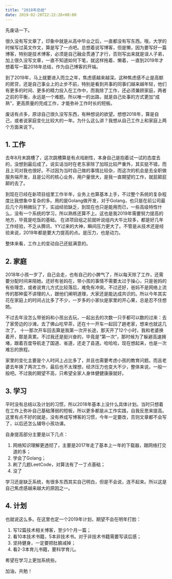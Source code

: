 ```yaml
---
title: "2018年总结"
date: 2019-02-28T22:22:26+08:00
---
```


先废话一下。

很久没有写文章了，印象中就是从高中毕业之后，一直都没有写东西。哦，大学的时候写过英文作文，算是写了一点吧。总想着说写博客，但是懒，因为要写好一篇博客，特别是技术博客，必须是自己融会贯通了才行，否则写出来就是误人子弟，加上很久没写文章，一直不知道如何下笔，就这样拖着、懒着，一直到2019年才想着写一篇2018年总结，作为自己博客的开端。

到了2019年，马上就要进入而立之年，焦虑感越来越深。这种焦虑感不止是高额的房贷，还是自己事业上的止步不前，特别是看到共事的同事们越来越年轻，他们有更多的时间、更多的精力投入在工作中，而我除了工作，还必须兼顾家庭，两者之前的平衡，永远是一个难题。所以唯一的出路，就是自己处事的方式更加“成熟”，更高质量的完成工作，才能弥补工作时长的短板。

废话有点多，原谅自己很久没写东西，有种想说的欲望。想想2018年，算是自己，或者说家庭变化比较大的一年。为什么这么讲？我想从自己工作上和家庭上两个方面来说下。


## 1. 工作

去年8月末跳槽了，这次跳槽算是有点戏剧性，本身自己是抱着试一试的态度去的，没想到最后成了。说实话当时在老东家除了加班比较严重外，其实挺不错，而且上司对我也很好。不过因为当时自己做的事情比较杂，而这次的机会是去全职做服务端开发，且是公司的核心业务，用户量很大，是我一直期望的工作，就屁颠屁颠的去了。

到现在已经在新项目组里工作半年，业务上也算基本上手，不过整个系统的复杂程度比我想象中复杂的多。用的是Golang做开发，对于Golang，也只是在前公司最后几个月稍微玩了下，实战经验缺乏，到现在也只是能用而已，一些高级特性什么，没有一个系统的学习，所以熟练还算不上。这也是我2019年需要努力提高的地方，毕竟是吃饭的基础。
在进项目组之前就听说组内大牛比较多，都是好几年工作经验，不乏从腾讯、YY过来的大神，瞬间压力更大了。不管是从技术还是经验来说，2019年都是要大力提高的点。是压力，也是动力。

整体来看，工作上的变动自己还挺满意的。


## 2. 家庭

2018年小孩一岁了，自己会走，也有自己的小脾气了，所以每天除了工作，还需要分配时间来陪她。还好有爸妈在，带小孩的事情不需要太过于操心，只是爸妈的有些理念，或者说育儿方式比较落后，难免有冲突。不过还好，爸妈不是网络上流传的那种蛮不讲理的人，跟他们阐明道理，大家还是能达成共识的。所以今年其实花在家庭上的时间占比多了不少，一岁多的小家伙是家里的开心果，总是忍不住想她。

不过去年没怎么带爸妈和小孩出去玩，一起出去的次数一只手都可以数的过来：去了家旁边的沙滩，去了佛山吃早茶，还在十一开车一起回了趟老家，想来也就这几次了。
十一那次开车回去算是我第一次开长途，那天开了12个小时，我和老婆换着开，那是真累。不过我还是挺兴奋的，毕竟是“第一次”，那时候为了躲避高速拥堵，跟着百度导航走了国道、省道，还走了县道。哈哈哈，现在想起来，也是一次难忘的旅程。

家里的变化主要是个人时间上占比多了，并且也需要考虑小孩的教育问题。而且老婆去年换了两次工作，最后也不太理想，经济压力也变大不少，整体来说，一般一般吧。不过我的期望不高，只希望全家人身体健健康康就好。


## 3. 学习

平时没有总结以及计划的习惯，所以2018年基本上没什么具体计划。当时只想着在工作上弥补自己基础薄弱的短板，所以更多都是从工作实践，自我反思来提高。这里有点不好的就是，没有养成写博客的习惯，今年一定要改，否则文章都不会写了，以后还怎么辅导小孩功课。

自身提高部分主要是以下几点：

1. 网络知识理解更透彻了，主要是2017年走了基本上一年的下载器，跟网络打交道的多；
2. 学会了Golang；
3. 刷了几题LeetCode，对算法有了一丁点基础；
4. 没了

学习还是缺乏系统，有很多东西其实自己明白，但是不会说，连不起来。所以这是自己焦虑感越来越大的原因之一。


## 4. 计划

也就说这么多。在这里也定一个2019年计划，期望不会在明年打脸：

1. 写12篇技术相关博客，至少1个月一篇；
2. 看10本技术书籍，5本非技术书。对于非技术书籍需要写读后感；
3. 坚持健身，一定要把肚腩减掉；
4. 看2-3本育儿书籍，要科学育儿。

希望在学习上更加系统些。

加油，共勉！